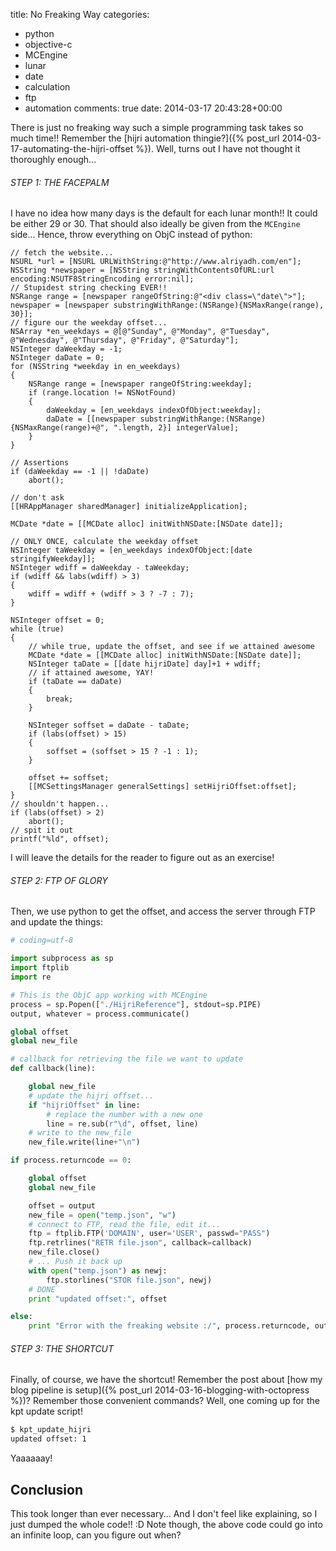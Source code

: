 title: No Freaking Way
categories:
- python
- objective-c
- MCEngine
- lunar
- date
- calculation
- ftp
- automation
comments: true
date: 2014-03-17 20:43:28+00:00

There is just no freaking way such a simple programming task takes so much time!! Remember the [hijri automation thingie?]({% post_url 2014-03-17-automating-the-hijri-offset %}). Well, turns out I have not thought it thoroughly enough...

###### STEP 1: THE FACEPALM

I have no idea how many days is the default for each lunar month!! It could be either 29 or 30. That should also ideally be given from the `MCEngine` side... Hence, throw everything on ObjC instead of python:

```objc
// fetch the website...
NSURL *url = [NSURL URLWithString:@"http://www.alriyadh.com/en"];
NSString *newspaper = [NSString stringWithContentsOfURL:url encoding:NSUTF8StringEncoding error:nil];
// Stupidest string checking EVER!!
NSRange range = [newspaper rangeOfString:@"<div class=\"date\">"];
newspaper = [newspaper substringWithRange:(NSRange){NSMaxRange(range), 30}];
// figure our the weekday offset...
NSArray *en_weekdays = @[@"Sunday", @"Monday", @"Tuesday", @"Wednesday", @"Thursday", @"Friday", @"Saturday"];
NSInteger daWeekday = -1;
NSInteger daDate = 0;
for (NSString *weekday in en_weekdays)
{
    NSRange range = [newspaper rangeOfString:weekday];
    if (range.location != NSNotFound)
    {
        daWeekday = [en_weekdays indexOfObject:weekday];
        daDate = [[newspaper substringWithRange:(NSRange){NSMaxRange(range)+@", ".length, 2}] integerValue];
    }
}

// Assertions
if (daWeekday == -1 || !daDate)
    abort();

// don't ask
[[HRAppManager sharedManager] initializeApplication];

MCDate *date = [[MCDate alloc] initWithNSDate:[NSDate date]];

// ONLY ONCE, calculate the weekday offset
NSInteger taWeekday = [en_weekdays indexOfObject:[date stringifyWeekday]];
NSInteger wdiff = daWeekday - taWeekday;
if (wdiff && labs(wdiff) > 3)
{
    wdiff = wdiff + (wdiff > 3 ? -7 : 7);
}

NSInteger offset = 0;
while (true)
{
    // while true, update the offset, and see if we attained awesome
    MCDate *date = [[MCDate alloc] initWithNSDate:[NSDate date]];
    NSInteger taDate = [[date hijriDate] day]+1 + wdiff;
    // if attained awesome, YAY!
    if (taDate == daDate)
    {
        break;
    }
    
    NSInteger soffset = daDate - taDate;
    if (labs(offset) > 15)
    {
        soffset = (soffset > 15 ? -1 : 1);
    }
    
    offset += soffset;
    [[MCSettingsManager generalSettings] setHijriOffset:offset];
}
// shouldn't happen...
if (labs(offset) > 2)
    abort();
// spit it out
printf("%ld", offset);

```

I will leave the details for the reader to figure out as an exercise!

###### STEP 2: FTP OF GLORY

Then, we use python to get the offset, and access the server through FTP and update the things:

```python
# coding=utf-8

import subprocess as sp
import ftplib
import re

# This is the ObjC app working with MCEngine
process = sp.Popen(["./HijriReference"], stdout=sp.PIPE)
output, whatever = process.communicate()

global offset
global new_file

# callback for retrieving the file we want to update
def callback(line):

    global new_file
    # update the hijri offset...
    if "hijriOffset" in line:
        # replace the number with a new one
        line = re.sub(r"\d", offset, line)
    # write to the new_file
    new_file.write(line+"\n")

if process.returncode == 0:

    global offset
    global new_file

    offset = output
    new_file = open("temp.json", "w")
    # connect to FTP, read the file, edit it...
    ftp = ftplib.FTP('DOMAIN', user='USER', passwd="PASS")
    ftp.retrlines("RETR file.json", callback=callback)
    new_file.close()
    # ... Push it back up
    with open("temp.json") as newj:
        ftp.storlines("STOR file.json", newj)
    # DONE
    print "updated offset:", offset

else:
    print "Error with the freaking website :/", process.returncode, output


```

###### STEP 3: THE SHORTCUT

Finally, of course, we have the shortcut! Remember the post about [how my blog pipeline is setup]({% post_url 2014-03-16-blogging-with-octopress %})? Remember those convenient commands? Well, one coming up for the kpt update script!

```bash
$ kpt_update_hijri 
updated offset: 1

```

Yaaaaaay!

## Conclusion

This took longer than ever necessary... And I don't feel like explaining, so I just dumped the whole code!! :D Note though, the above code could go into an infinite loop, can you figure out when?
